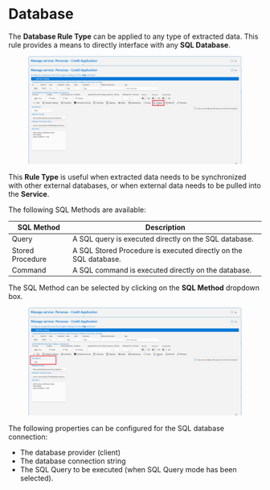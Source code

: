 # Database

The **Database Rule Type** can be applied to any type of extracted data. This rule provides a means to directly interface with any **SQL Database**.

<figure><img src="../../assets/image (118).png" alt=""><figcaption></figcaption></figure>

This **Rule Type** is useful when extracted data needs to be synchronized with other external databases, or when external data needs to be pulled into the **Service**.

The following SQL Methods are available:

| SQL Method       | Description                                                      |
| ---------------- | ---------------------------------------------------------------- |
| Query            | A SQL query is executed directly on the SQL database.            |
| Stored Procedure | A SQL Stored Procedure is executed directly on the SQL database. |
| Command          | A SQL command is executed directly on the database.              |

The SQL Method can be selected by clicking on the **SQL Method** dropdown box.

<figure><img src="../../assets/image (16) (2).png" alt=""><figcaption></figcaption></figure>

The following properties can be configured for the SQL database connection:

* The database provider (client)
* The database connection string
* The SQL Query to be executed (when SQL Query mode has been selected).

